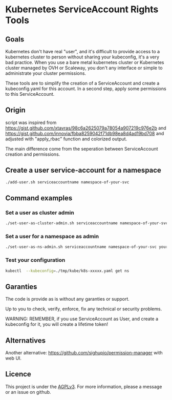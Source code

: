 # Kubernetes ServiceAccount Rights Tools

## Goals

Kubernetes don't have real "user", and it's difficult to provide access to a kubernetes cluster to person without sharing your kubeconfig, it's a very bad practice.
When you use a bare metal kubernetes cluster or Kubernetes cluster managed by OVH or Scaleway, you don't any interface or simple to administrate your cluster permissions.

These tools are to simplify the creation of a ServiceAccount and create a kubeconfig.yaml for this account.
In a second step, apply some permissions to this ServiceAccount.
## Origin

script was inspired from https://gist.github.com/xtavras/98c6a2625079a78054a907219c976e2b and https://gist.github.com/innovia/fbba8259042f71db98ea8d4ad19bd708 and adjusted with "apply_rbac" function and colorized output.

The main difference come from the seperation between ServiceAccount creation and permissions.

## Create a user service-account for a namespace

```sh
./add-user.sh serviceaccountname namespace-of-your-svc
```

## Command examples

### Set a user  as cluster admin

```sh
./set-user-as-cluster-admin.sh serviceaccountname namespace-of-your-svc
```

### Set a user for a namespace as admin

```sh
./set-user-as-ns-admin.sh serviceaccountname namespace-of-your-svc your-targeted-namespace
```

### Test your configuration

```sh
kubectl  --kubeconfig=./tmp/kube/k8s-xxxxx.yaml get ns
```

## Garanties

The code is provide as is without any garanties or support.

Up to you to check, verify, enforce, fix any technical or security problems.

WARNING: REMEMBER, if you use ServiceAccount as User, and create a kubeconfig for it, you will create a lifetime token!

## Alternatives

Another alternative: https://github.com/sighupio/permission-manager with web UI.

## Licence

This project is under the [AGPLv3](./LICENSE).
For more information, please a message or an issue on github.
